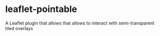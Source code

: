 # leaflet-pointable
A Leaflet plugin that allows that allows to interact with semi-transparent tiled overlays

